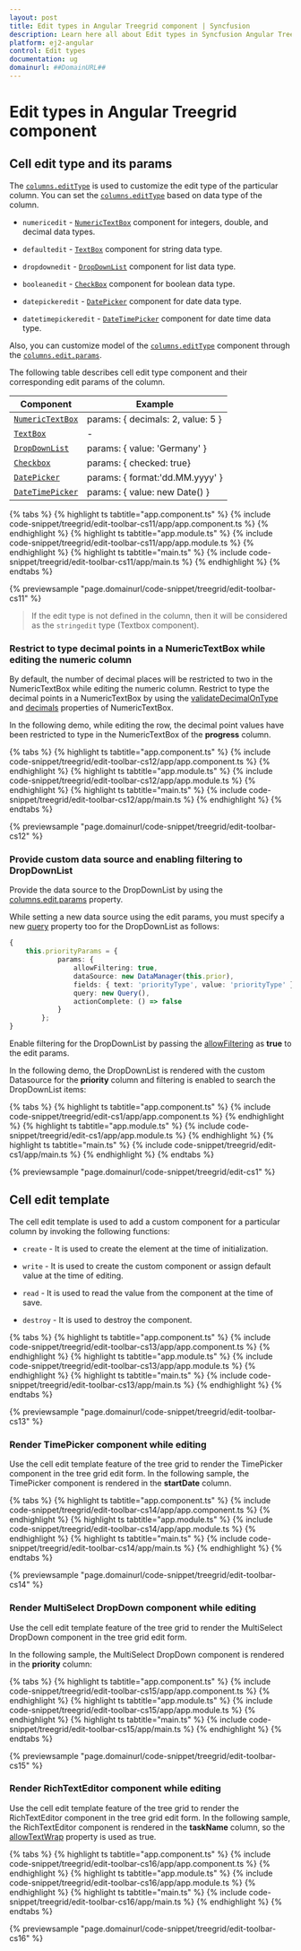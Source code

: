 ```yaml
---
layout: post
title: Edit types in Angular Treegrid component | Syncfusion
description: Learn here all about Edit types in Syncfusion Angular Treegrid component of Syncfusion Essential JS 2 and more.
platform: ej2-angular
control: Edit types 
documentation: ug
domainurl: ##DomainURL##
---
```


# Edit types in Angular Treegrid component

## Cell edit type and its params

The [`columns.editType`](https://ej2.syncfusion.com/angular/documentation/api/treegrid/column/#edittype) is used to customize the edit type of the particular column.
You can set the [`columns.editType`](https://ej2.syncfusion.com/angular/documentation/api/treegrid/column/#edittype) based on data type of the column.

* `numericedit` - [`NumericTextBox`](../../numerictextbox) component for integers, double, and decimal data types.

* `defaultedit` - [`TextBox`](../../textbox) component for string data type.

* `dropdownedit` - [`DropDownList`](../../drop-down-list) component for list data type.

* `booleanedit` - [`CheckBox`](../../check-box) component for boolean data type.

* `datepickeredit` - [`DatePicker`](../../datepicker) component for date data type.

* `datetimepickeredit` - [`DateTimePicker`](../../datetimepicker) component for date time data type.

Also, you can customize model of the [`columns.editType`](https://ej2.syncfusion.com/angular/documentation/api/treegrid/column/#edittype) component through the [`columns.edit.params`](https://ej2.syncfusion.com/angular/documentation/api/treegrid/column/#edit).

The following table describes cell edit type component and their corresponding edit params of the column.

Component |Example
-----|-----
[`NumericTextBox`](../../numerictextbox) | params: { decimals: 2, value: 5 }
[`TextBox`](../../textbox) | -
[`DropDownList`](../../drop-down-list) | params: { value: 'Germany' }
[`Checkbox`](../../check-box) | params: { checked: true}
[`DatePicker`](../../datepicker) | params: { format:'dd.MM.yyyy' }
[`DateTimePicker`](../../datetimepicker) | params: { value: new Date() }

{% tabs %}
{% highlight ts tabtitle="app.component.ts" %}
{% include code-snippet/treegrid/edit-toolbar-cs11/app/app.component.ts %}
{% endhighlight %}
{% highlight ts tabtitle="app.module.ts" %}
{% include code-snippet/treegrid/edit-toolbar-cs11/app/app.module.ts %}
{% endhighlight %}
{% highlight ts tabtitle="main.ts" %}
{% include code-snippet/treegrid/edit-toolbar-cs11/app/main.ts %}
{% endhighlight %}
{% endtabs %}
  
{% previewsample "page.domainurl/code-snippet/treegrid/edit-toolbar-cs11" %}

> If the edit type is not defined in the column, then it will be considered as the `stringedit` type (Textbox component).

### Restrict to type decimal points in a NumericTextBox while editing the numeric column

By default, the number of decimal places will be restricted to two in the NumericTextBox while editing the numeric column. Restrict to type the decimal points in a NumericTextBox by using the [validateDecimalOnType](https://ej2.syncfusion.com/angular/documentation/api/numerictextbox/#validatedecimalontype) and [decimals](https://ej2.syncfusion.com/angular/documentation/api/numerictextbox/#decimals) properties of NumericTextBox.

In the following demo, while editing the row, the decimal point values have been restricted to type in the NumericTextBox of the **progress** column.

{% tabs %}
{% highlight ts tabtitle="app.component.ts" %}
{% include code-snippet/treegrid/edit-toolbar-cs12/app/app.component.ts %}
{% endhighlight %}
{% highlight ts tabtitle="app.module.ts" %}
{% include code-snippet/treegrid/edit-toolbar-cs12/app/app.module.ts %}
{% endhighlight %}
{% highlight ts tabtitle="main.ts" %}
{% include code-snippet/treegrid/edit-toolbar-cs12/app/main.ts %}
{% endhighlight %}
{% endtabs %}
  
{% previewsample "page.domainurl/code-snippet/treegrid/edit-toolbar-cs12" %}

### Provide custom data source and enabling filtering to DropDownList

Provide the data source to the DropDownList by using the [columns.edit.params](https://ej2.syncfusion.com/angular/documentation/api/treegrid/column/#edit) property.

While setting a new data source using the edit params, you must specify a new [query](https://ej2.syncfusion.com/angular/documentation/api/drop-down-list#query) property too for the DropDownList as follows:

```typescript
{
    this.priorityParams = {
            params: {
                allowFiltering: true,
                dataSource: new DataManager(this.prior),
                fields: { text: 'priorityType', value: 'priorityType' },
                query: new Query(),
                actionComplete: () => false
            }
        };
}

```

Enable filtering for the DropDownList by passing the [allowFiltering](https://ej2.syncfusion.com/angular/documentation/api/drop-down-list#allowfiltering) as **true** to the edit params.

In the following demo, the DropDownList is rendered with the custom Datasource for the **priority** column and filtering is enabled to search the DropDownList items:

{% tabs %}
{% highlight ts tabtitle="app.component.ts" %}
{% include code-snippet/treegrid/edit-cs1/app/app.component.ts %}
{% endhighlight %}
{% highlight ts tabtitle="app.module.ts" %}
{% include code-snippet/treegrid/edit-cs1/app/app.module.ts %}
{% endhighlight %}
{% highlight ts tabtitle="main.ts" %}
{% include code-snippet/treegrid/edit-cs1/app/main.ts %}
{% endhighlight %}
{% endtabs %}
  
{% previewsample "page.domainurl/code-snippet/treegrid/edit-cs1" %}

## Cell edit template

The cell edit template is used to add a custom component for a particular column by invoking the following functions:

* `create` - It is used to create the element at the time of initialization.

* `write` - It is used to create the custom component or assign default value at the time of editing.

* `read` - It is used to read the value from the component at the time of save.

* `destroy` - It is used to destroy the component.

{% tabs %}
{% highlight ts tabtitle="app.component.ts" %}
{% include code-snippet/treegrid/edit-toolbar-cs13/app/app.component.ts %}
{% endhighlight %}
{% highlight ts tabtitle="app.module.ts" %}
{% include code-snippet/treegrid/edit-toolbar-cs13/app/app.module.ts %}
{% endhighlight %}
{% highlight ts tabtitle="main.ts" %}
{% include code-snippet/treegrid/edit-toolbar-cs13/app/main.ts %}
{% endhighlight %}
{% endtabs %}
  
{% previewsample "page.domainurl/code-snippet/treegrid/edit-toolbar-cs13" %}

### Render TimePicker component while editing

Use the cell edit template feature of the tree grid to render the TimePicker component in the tree grid edit form. In the following sample, the TimePicker component is rendered in the **startDate** column.

{% tabs %}
{% highlight ts tabtitle="app.component.ts" %}
{% include code-snippet/treegrid/edit-toolbar-cs14/app/app.component.ts %}
{% endhighlight %}
{% highlight ts tabtitle="app.module.ts" %}
{% include code-snippet/treegrid/edit-toolbar-cs14/app/app.module.ts %}
{% endhighlight %}
{% highlight ts tabtitle="main.ts" %}
{% include code-snippet/treegrid/edit-toolbar-cs14/app/main.ts %}
{% endhighlight %}
{% endtabs %}
  
{% previewsample "page.domainurl/code-snippet/treegrid/edit-toolbar-cs14" %}

### Render MultiSelect DropDown component while editing

Use the cell edit template feature of the tree grid to render the MultiSelect DropDown component in the tree grid edit form.

In the following sample, the MultiSelect DropDown component is rendered in the **priority** column:

{% tabs %}
{% highlight ts tabtitle="app.component.ts" %}
{% include code-snippet/treegrid/edit-toolbar-cs15/app/app.component.ts %}
{% endhighlight %}
{% highlight ts tabtitle="app.module.ts" %}
{% include code-snippet/treegrid/edit-toolbar-cs15/app/app.module.ts %}
{% endhighlight %}
{% highlight ts tabtitle="main.ts" %}
{% include code-snippet/treegrid/edit-toolbar-cs15/app/main.ts %}
{% endhighlight %}
{% endtabs %}
  
{% previewsample "page.domainurl/code-snippet/treegrid/edit-toolbar-cs15" %}

### Render RichTextEditor component while editing

Use the cell edit template feature of the tree grid to render the RichTextEditor component in the tree grid edit form. In the following sample, the RichTextEditor component is rendered in the **taskName** column, so the [allowTextWrap](https://ej2.syncfusion.com/angular/documentation/api/treegrid/#allowtextwrap) property is used as true.

{% tabs %}
{% highlight ts tabtitle="app.component.ts" %}
{% include code-snippet/treegrid/edit-toolbar-cs16/app/app.component.ts %}
{% endhighlight %}
{% highlight ts tabtitle="app.module.ts" %}
{% include code-snippet/treegrid/edit-toolbar-cs16/app/app.module.ts %}
{% endhighlight %}
{% highlight ts tabtitle="main.ts" %}
{% include code-snippet/treegrid/edit-toolbar-cs16/app/main.ts %}
{% endhighlight %}
{% endtabs %}
  
{% previewsample "page.domainurl/code-snippet/treegrid/edit-toolbar-cs16" %}